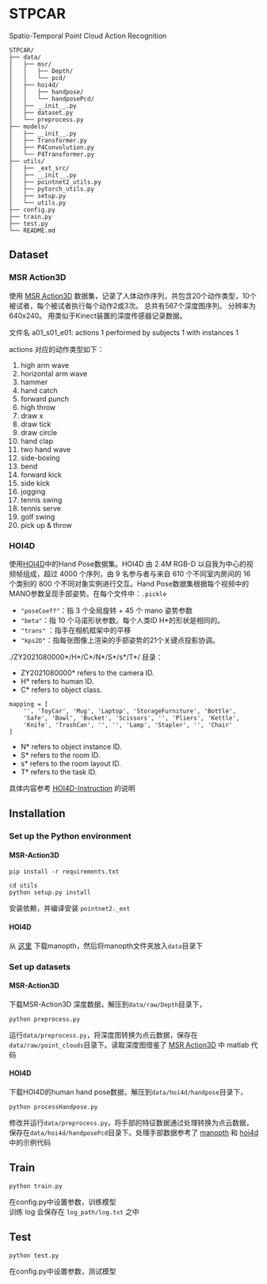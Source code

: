 # STPCAR
Spatio-Temporal Point Cloud Action Recognition

```
STPCAR/
├── data/
│   ├── msr/
│   │   ├── Depth/
│   │   └── pcd/
│   ├── hoi4d/
│   │   ├── handpose/
│   │   └── handposePcd/
│   ├── __init__.py
│   ├── dataset.py
│   └── preprocess.py
├── models/
│   ├── __init__.py
│   ├── Transformer.py
│   ├── P4Convolution.py
│   └── P4Transformer.py
├── utils/
│   ├── _ext_src/
│   ├── __init__.py
│   ├── pointnet2_utils.py
│   ├── pytorch_utils.py
│   ├── setup.py
│   └── utils.py
├── config.py
├── train.py
├── test.py
└── README.md
```

## Dataset
### MSR Action3D
使用 [MSR Action3D][msr] 数据集，记录了人体动作序列，共包含20个动作类型，10个被试者，每个被试者执行每个动作2或3次。 总共有567个深度图序列。 分辨率为640x240。 用类似于Kinect装置的深度传感器记录数据。

文件名 a01_s01_e01: actions 1 performed by subjects 1 with instances 1

actions 对应的动作类型如下：
1. high arm wave
1. horizontal arm wave
1. hammer
1. hand catch
1. forward punch
1. high throw
1. draw x
1. draw tick
1. draw circle
1. hand clap
1. two hand wave
1. side-boxing
1. bend
1. forward kick
1. side kick
1. jogging
1. tennis swing
1. tennis serve
1. golf swing
1. pick up & throw

### HOI4D
使用[HOI4D](https://www.hoi4d.top/#downLoad)中的Hand Pose数据集。HOI4D 由 2.4M RGB-D 以自我为中心的视频帧组成，超过 4000 个序列，由 9 名参与者与来自 610 个不同室内房间的 16 个类别的 800 个不同对象实例进行交互。Hand Pose数据集根据每个视频中的MANO参数呈现手部姿势。在每个文件中：`.pickle`
- `"poseCoeff"`：指 3 个全局旋转 + 45 个 mano 姿势参数
- `"beta"`：指 10 个马诺形状参数。每个人类ID H*的形状是相同的。
- `"trans"` ：指手在相机框架中的平移
- `"kps2D"`：指每张图像上渲染的手部姿势的21个关键点投影协调。

./ZY2021080000*/H*/C*/N*/S*/s*/T*/ 目录：
- ZY2021080000* refers to the camera ID.
- H* refers to human ID.
- C* refers to object class.
```
mapping = [
    '', 'ToyCar', 'Mug', 'Laptop', 'StorageFurniture', 'Bottle',
    'Safe', 'Bowl', 'Bucket', 'Scissors', '', 'Pliers', 'Kettle',
    'Knife', 'TrashCan', '', '', 'Lamp', 'Stapler', '', 'Chair'
]
```
- N* refers to object instance ID.
- S* refers to the room ID.
- s* refers to the room layout ID.
- T* refers to the task ID.

具体内容参考 [HOI4D-Instruction](https://github.com/leolyliu/HOI4D-Instructions) 的说明
## Installation 
### Set up the Python environment
#### MSR-Action3D
```
pip install -r requirements.txt

cd utils
python setup.py install
```
安装依赖，并编译安装 `pointnet2._ext`

<!-- ~~这里使用 github copilot chat 把 cuda 的代码转化为了 c++ 的代码以支持 cpu，但是没有测试过，可能会有问题~~

太多函数是使用 cuda 实现的了, 难以支持 cpu 版本 -->
#### HOI4D
从 [这里](https://github.com/hassony2/manopth) 下载manopth，然后将manopth文件夹放入`data`目录下

### Set up datasets
#### MSR-Action3D
下载MSR-Action3D 深度数据，解压到`data/raw/Depth`目录下，
```
python preprocess.py
```
运行`data/preprocess.py`，将深度图转换为点云数据，保存在`data/raw/point_clouds`目录下。读取深度图借鉴了 [MSR Action3D][msr] 中 matlab 代码

#### HOI4D
下载HOI4D的human hand pose数据，解压到`data/hoi4d/handpose`目录下，
```
python processHandpose.py
```
修改并运行`data/preprocess.py`，将手部的特征数据通过处理转换为点云数据，保存在`data/hoi4d/handposePcd`目录下。处理手部数据参考了 [manopth](https://github.com/hassony2/manopth) 和 [hoi4d](https://github.com/leolyliu/HOI4D-Instructions) 中的示例代码

## Train
```
python train.py
```
在config.py中设置参数，训练模型  
训练 log 会保存在 `log_path/log.txt` 之中

## Test
```
python test.py
```
在config.py中设置参数，测试模型


 [msr]:https://sites.google.com/view/wanqingli/data-sets/msr-action3d
